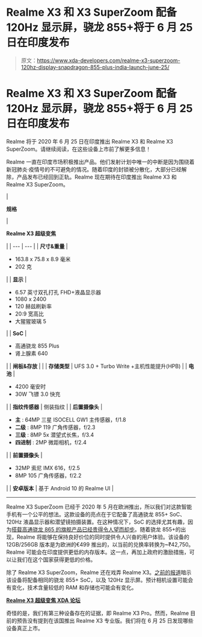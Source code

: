 # Realme X3 和 X3 SuperZoom 配备 120Hz 显示屏，骁龙 855+将于 6 月 25 日在印度发布

> 原文：<https://www.xda-developers.com/realme-x3-superzoom-120hz-display-snapdragon-855-plus-india-launch-june-25/>

# Realme X3 和 X3 SuperZoom 配备 120Hz 显示屏，骁龙 855+将于 6 月 25 日在印度发布

Realme 将于 2020 年 6 月 25 日在印度推出 Realme X3 和 Realme X3 SuperZoom。请继续阅读，在这些设备上市前了解更多信息！

Realme 一直在印度市场积极推出产品。他们发射计划中唯一的中断是因为围绕着新冠肺炎·疫情号的不可避免的情况。随着印度的封锁被分散化，大部分已经解除，产品发布已经回到正轨。Realme 现在期待在印度推出 Realme X3 和 Realme X3 SuperZoom。

| 

**规格**

 | 

**Realme X3 超级变焦**

 |
| --- | --- |
| **尺寸&重量** | 

*   163.8 x 75.8 x 8.9 毫米
*   202 克

 |
| **显示** | 

*   6.57 英寸双孔打孔 FHD+液晶显示器
*   1080 x 2400
*   120 赫兹刷新率
*   20:9 宽高比
*   大猩猩玻璃 5

 |
| **SoC** | 

*   高通骁龙 855 Plus
*   肾上腺素 640

 |
| **闸板&存放** |  |
| **存储类型** | UFS 3.0 + Turbo Write +主机性能提升(HPB) |
| **电池** | 

*   4200 毫安时
*   30W 飞镖 3.0 快充

 |
| **指纹传感器** | 侧装指纹 |
| **后置摄像头** | 

*   **主** : 64MP 三星 ISOCELL GW1 主传感器，f/1.8
*   **二级** : 8MP 119 广角传感器，f/2.3
*   **三级** : 8MP 5x 潜望式长焦，f/3.4
*   **四进制** : 2MP 微距相机，f/2.4

 |
| **前置摄像头** | 

*   32MP 索尼 IMX 616，f/2.5
*   8MP 105 广角传感器，f/2.2

 |
| **安卓版本** | 基于 Android 10 的 Realme UI |

* * *

Realme X3 SuperZoom 已经于 2020 年 5 月在欧洲推出，所以我们对这款智能手机有一个公平的想法。这款设备的亮点在于它配备了高通骁龙 855+ SoC、120Hz 液晶显示器和潜望镜拍摄装置。在这种情况下，SoC 的选择尤其有趣，因为[搭载高通骁龙 865 的旗舰产品已经贵得令人望而却步](https://www.xda-developers.com/5g-push-unintentionally-killed-flagship-killer-this-year/)。随着骁龙 855+的出现，Realme 将能够在保持良好价位的同时提供令人兴奋的用户体验。该设备的 12GB/256GB 版本是为欧洲的€499 推出的，以当前的兑换率转换为~₹42,750。Realme 可能会在印度提供更低的内存版本。这一点，再加上政府的激励措施，可以让我们在这个国家获得更低的价格。

除了 Realme X3 SuperZoom，Realme 还在戏弄 Realme X3。[之前的报道](https://www.xda-developers.com/realme-x3-qualcomm-snapdragon-855-120hz-display-listed-google-play-indias-bis/)暗示该设备将配备相同的骁龙 855+ SoC，以及 120Hz 显示屏。预计相机设置可能会有变化，技术含量较低的 RAM 和存储也可能会有变化。

**[Realme X3 超级变焦 XDA 论坛](https://forum.xda-developers.com/x3-superzoom)**

奇怪的是，我们有第三种设备存在的证据，即 Realme X3 Pro。然而，Realme 目前的预告没有提到在该国推出 Realme X3 专业版。我们将在 6 月 25 日发现哪些设备真正上市。